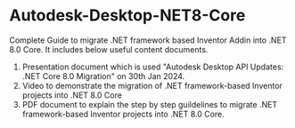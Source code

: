 # Autodesk-Desktop-NET8-Core
Complete Guide to migrate .NET framework based Inventor Addin into .NET 8.0 Core. It includes below useful content documents. 

1. Presentation document which is used "Autodesk Desktop API Updates: .NET Core 8.0 Migration" on 30th Jan 2024.
2. Video to demonstrate the migration of .NET framework-based Inventor projects into .NET 8.0 Core
3. PDF document to explain the step by step guildelines to migrate .NET framework-based Inventor projects into .NET 8.0 Core.
